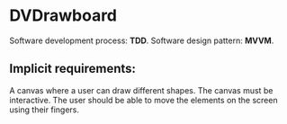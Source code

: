 # DVDrawboard

Software development process: **TDD**.
Software design pattern: **MVVM**.

## Implicit requirements:

A canvas where a user can draw different shapes. The canvas must be interactive. The user should be able to move the elements on the screen using their fingers.
